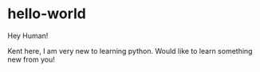 # hello-world

Hey Human!

Kent here, I am very new to learning python. Would like to learn something new from you!  
